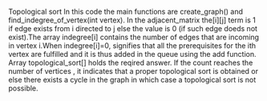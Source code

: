 Topological sort
    In this code the main functions are create_graph() and find_indegree_of_vertex(int vertex). In the adjacent_matrix the[i][j] term 
is 1 if edge exists from i directed to j else the value is 0 (if such edge doeds not exist).The array indegree[i] contains the number of 
edges that are incoming in vertex i.When indegree[i]=0, signifies that all the prerequisites for the ith vertex are fulfilled and it is thus
added in the queue using the add function. Array topological_sort[] holds the reqired answer. If the count reaches the number of vertices ,
it indicates that a proper topological sort is obtained or else there exists a cycle in the graph in which case a topological sort is not 
possible.
